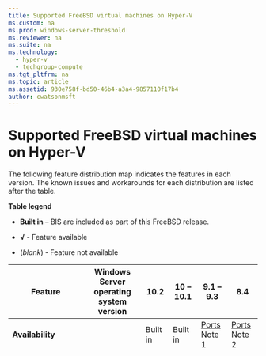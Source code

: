 ```yaml
---
title: Supported FreeBSD virtual machines on Hyper-V
ms.custom: na
ms.prod: windows-server-threshold
ms.reviewer: na
ms.suite: na
ms.technology: 
  - hyper-v
  - techgroup-compute
ms.tgt_pltfrm: na
ms.topic: article
ms.assetid: 930e758f-bd50-46b4-a3a4-9857110f17b4
author: cwatsonmsft
---
```

# Supported FreeBSD virtual machines on Hyper-V
The following feature distribution map indicates the features in each version. The known issues and workarounds for each distribution are listed after the table.  
  
**Table legend**  
  
-   **Built in** – BIS are included as part of this FreeBSD release.  
  
-   **√** \- Feature available  
  
-   \(*blank*\) \- Feature not available  
  
  
|**Feature**|**Windows Server operating system version**|**10.2**|**10 – 10.1**|**9.1 – 9.3**|**8.4**|  
|-|-|-|-|-|-|  
|**Availability**||Built in|Built in|[Ports](http://svnweb.freebsd.org/ports/head/emulators/hyperv-is/) Note 1|[Ports](http://svnweb.freebsd.org/ports/head/emulators/hyperv-is/) Note 2|  
|**[Core](../Topic/Feature-Descriptions-for-Linux-and-FreeBSD-virtual-machines-on-Hyper-V.md#BKMK_core)**|2016, 2012 R2, 2012, 2008 R2|**√**|**√**|**√** Note 3|**√** Note 3|  
|**[Networking](../Topic/Feature-Descriptions-for-Linux-and-FreeBSD-virtual-machines-on-Hyper-V.md#BKMK_Networking)**||  
|Jumbo frames|2016, 2012 R2, 2012, 2008 R2|**√** Note 4|**√** Note 4|**√** Note 4|**√** Note 4|  
|VLAN tagging and trunking|2016, 2012 R2, 2012, 2008 R2|**√**|**√**|**√**|**√**|  
|Live migration|2016, 2012 R2, 2012, 2008 R2|**√**|**√**|**√**|**√**|  
|Static IP Injection|2016, 2012 R2, 2012|**√** Note 5|**√** Note 5|**√**|**√**|  
|vRSS|2016, 2012 R2|||||  
|TCP Segmentation and Checksum Offloads|2016, 2012 R2, 2012, 2008 R2|**√**||||  
|**[Storage](../Topic/Feature-Descriptions-for-Linux-and-FreeBSD-virtual-machines-on-Hyper-V.md#BKMK_Storage)**|||  
|VHDX resize|2016, 2012 R2|||||  
|Virtual Fibre Channel|2016, 2012 R2|||||  
|Live virtual machine backup|2016, 2012 R2|||||  
|TRIM support|2016, 2012 R2|||||  
|SCSI WWN|2016, 2012 R2|||||  
|**[Memory](../Topic/Feature-Descriptions-for-Linux-and-FreeBSD-virtual-machines-on-Hyper-V.md#BKMK_Memory)**|||  
|Configuration of MMIO gap|2016, 2012 R2|**√**|**√**|**√**|**√**|  
|Dynamic Memory – Hot Add|2016, 2012 R2, 2012|||||  
|Dynamic Memory – Ballooning|2016, 2012 R2, 2012|||||  
|Manual Memory Hot Add|2016|||||  
|**[Video](../Topic/Feature-Descriptions-for-Linux-and-FreeBSD-virtual-machines-on-Hyper-V.md#BKMK_Video)**|||  
|Hyper\-V specific video device|2016, 2012 R2, 2012, 2008 R2|||||  
|**[Miscellaneous](../Topic/Feature-Descriptions-for-Linux-and-FreeBSD-virtual-machines-on-Hyper-V.md#BKMK_Misc)**|||  
|Key\/value pair|2016, 2012 R2, 2012, 2008 R2|**√** Note 7|**√** Note 6, 7|**√** Note 7|**√** Note 7|  
|Non\-Maskable Interrupt|2016, 2012 R2|**√**|**√**|**√**|**√**|  
|PAE Kernel Support|2016, 2012 R2, 2012, 2008 R2|||||  
|File copy from host to guest|2016, 2012 R2|||||  
|lsvmbus command|2016, 2012 R2, 2012, 2008 R2|||||  
|Hyper-V Sockets|2016|||||  
|**[Generation 2 virtual machines](../Topic/Feature-Descriptions-for-Linux-and-FreeBSD-virtual-machines-on-Hyper-V.md#BKMK_gen2)**|||  
|Boot using UEFI|2016, 2012 R2|||||  
|Secure boot|2016|||||  
  
## <a name="BKMK_notes"></a>Notes  
  
1.  To install BIS on FreeBSD 9.x, you need to add UUIDs for all devices listed in fstab before installation. For more information, see [Add UUIDs for all devices listed in fstab](../Topic/Best-practices-for-running-FreeBSD-on-Hyper-V.md#BKMK_UUID).  
  
2.  To install BIS on FreeBSD 8.x, you need to disable the fast IDE driver or create GEOM labels. For more information, see [Disable the Fast IDE Driver](../Topic/Best-practices-for-running-FreeBSD-on-Hyper-V.md#BKMK_IDE) or [Create GEOM labels on FreeBSD 8.x](../Topic/Best-practices-for-running-FreeBSD-on-Hyper-V.md#BKMK_GEOM).  
  
3.  The virtual DVD drive will not be recognized when BIS drivers are loaded on FreeBSD 8.x and 9.x unless you disable the fast IDE driver. For more information, see [Disable the Fast IDE Driver](../Topic/Best-practices-for-running-FreeBSD-on-Hyper-V.md#BKMK_IDE).  
  
4.  9K is the maximum supported MTU size.  
  
5.  In a failover scenario, you cannot set a static IPv6 address in the replica server. Use an IPv4 address instead.  
  
6.  KVP is provided by ports on FreeBSD 10. See the [FreeBSD 10 ports](http://svnweb.freebsd.org/ports/head/emulators/hyperv-is/) on FreeBSD.org for more information.  
  
7.  KVP may not work on Windows Server 2008 R2.  
  
**See Also**  
  
-   [Feature Descriptions for Linux and FreeBSD virtual machines on Hyper-V](../Topic/Feature-Descriptions-for-Linux-and-FreeBSD-virtual-machines-on-Hyper-V.md)  
  
-   [Best practices for running FreeBSD on Hyper-V](../Topic/Best-practices-for-running-FreeBSD-on-Hyper-V.md)  
  
